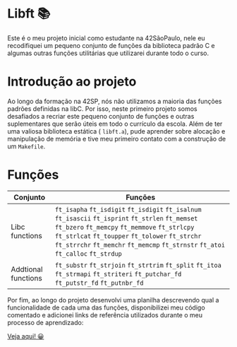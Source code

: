 # Libft 📚

Este é o  meu projeto inicial como estudante na 42SãoPaulo, nele eu recodifiquei um pequeno conjunto de funções da biblioteca padrão C e algumas outras funções utilitárias que utilizarei durante todo o curso.

# Introdução ao projeto

Ao longo da formação na 42SP, nós não utilizamos a maioria das funções padrões definidas na libC. Por isso, neste primeiro projeto somos desafiados a recriar este pequeno conjunto de funções e outras suplementares que serão úteis em todo o currículo da escola. Além de ter uma valiosa biblioteca estática ( `libft.a`), pude aprender sobre alocação e manipulação de memória e tive meu primeiro contato com  a construção de um `Makefile`.

# Funções 

| Conjunto | Funções |
|-------------|-------------|
| Libc functions | `ft_isapha` `ft_isdigit` `ft_isdigit` `ft_isalnum` `ft_isascii`  `ft_isprint` `ft_strlen` `ft_memset` `ft_bzero` `ft_memcpy` `ft_memmove` `ft_strlcpy` `ft_strlcat` `ft_toupper` `ft_tolower` `ft_strchr` `ft_strrchr` `ft_memchr` `ft_memcmp` `ft_strnstr` `ft_atoi` `ft_calloc` `ft_strdup` |
| Addtional functions | `ft_substr` `ft_strjoin` `ft_strtrim` `ft_split` `ft_itoa` `ft_strmapi` `ft_striteri` `ft_putchar_fd` `ft_putstr_fd` `ft_putnbr_fd` |

Por fim, ao longo do projeto desenvolvi uma planilha descrevendo qual a funcionalidade de cada uma das funções, disponibilizei meu código comentado e adicionei links de referência utilizados durante o meu processo de aprendizado:

<a href="https://biancasantanas.notion.site/Libft-a0dbd214cef148d6a2eb757b3de70598" target="_blank" rel="noopener noreferrer" onclick="window.open(this.href); return false;">Veja aqui! 😀 </a>

